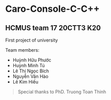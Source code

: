 # Caro-Console-C-C++
## HCMUS team 17 20CTT3 K20
First project of university

Team members: 
* Huỳnh Hữu Phước
* Huỳnh Minh Tú
* Lê Thị Ngọc Bích
* Nguyễn Văn Hào
* Lê Kim Hiếu

> Special thanks to PhD. Truong Toan Thinh

